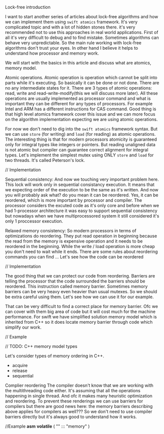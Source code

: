Lock-free introduction

I want to start another series of articles about lock-free algorithms and how we can implement them using `swift atomics` framework. It's very complicated topic and with a lot of hidden stones there. it's very recommended not to use this approaches in real world applications. First of all it's very difficult to debug and to find mistake. Sometimes algorithms can behave very unpredictable. So the main rule working with lock-free algorithms don't trust your eyes. In other hand I believe it helps to understand how processor and memory work.

We will start with the basics in this article and discuss what are atomics, memory model.

Atomic operations.
Atomic operation is operation which cannot be split into parts while it's executing. So basically it can be done or not done. There are no any intermediate states for it. There are 3 types of atomic operations: read, write and read-write-modify(this we will discuss more later). All these operations are usually implemented as processor command and what is important they can be different for any types of processors. For example Intel and ARM has a different instructions for CAS command. Good thing is that high level atomics framework cover this issue and we can more focus on the algorithm implementation expecting we are using atomic operations.

For now we don't need to dig into the `swift atomics` framework syntax. But we can use `store` (for writing) and `load` (for reading) as atomic operations. The interesting thing is that for modern processors atomicity is guaranteed only for integral types like integers or pointers. But reading unaligned data is not atomic but compiler can guarantee correct alignment for integral types. Let's implement the simplest mutex using ONLY `store` and `load` for two threads. It's called Peterson's lock.

// Implementation

Sequential consistency:
And now we touching very important problem here. This lock will work only in sequential consistancy execution. It means that we expecting order of the execution to be the same as it's written. And now you will probably ask what? do you mean it can be reordered. Yes, it can be reordered, which is more important by processor and compiler. The processor considers the excuted code as it's only core and before when we had 1-processor architecture it was easy to support sequential consistency but nowadays when we have multiprocessored system it still considered it's only 1 proccessor execution.

Relaxed memory consistency:
So modern processors in terms of optimizations do reordering. They put read operation in beginning because the read from the memory is expensive operation and it needs to be reordered in the beginning. While the write / load operation is more cheap you don't need to wait while it ends. There are some rules about reordering commands you can find ...
Let's see how the code can be reordered

// Implementation

The good thing that we can protect our code from reordering. Barriers are telling the processor that the code surrounded the barriers should be reordered. This instruction called memory barrier. Sometimes memory barriers can be very heavy even heavier than usual mutexes. So we should be extra careful using them. Let's see how we can use it for our example.

That can be very difficult to find a correct place for memory barrier. Ofc we can cover with them big area of code but it will cost much for the machine performance. For swift we have simplified solution memory model which is inherited from C++ so it does locate memory barrier through code which simplify our work.

// Example

// TODO: C++ memory model types

Let's consider types of memory ordering in C++. 
- acquire 
- release
- sequential 

Complier reordering
The compiler doesn't know that we are working with the multithreading code either. It's assuming that all the operations happening in single thread. And ofc it makes many heuristic optimization and reordering. To prevent these renderings we can use barriers for compilers but there are good news here: the memory barriers describing above applies for compilers as well??? So we don't need to use compiler barriers directly but it's always good to understand how it works.

//Example
__asm__ __volatile__ ( "" ::: "memory" )